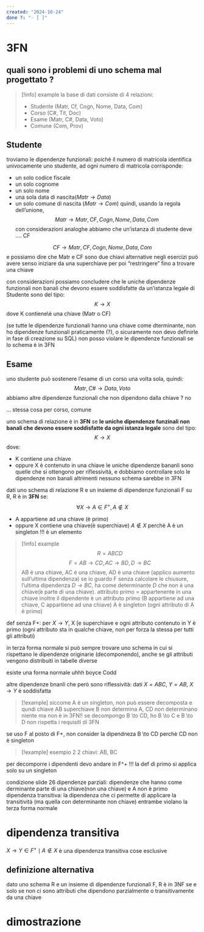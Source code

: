 ```yaml
---
created: "2024-10-24"
done ?: "- [ ]"
---
```

# 3FN
## quali sono i problemi di uno schema mal progettato ?
>[!info] example
la base di dati consiste di 4 relazioni:
>- Studente (Matr, Cf, Cogn, Nome, Data, Com)
>- Corso (C#, Tit, Doc)
>- Esame (Matr, C#, Data, Voto)
>- Comune (Com, Prov)

## Studente
troviamo le dipendenze funzionali:
poichè il numero di matricola identifica univocamente uno studente, ad ogni numero di matricola corrisponde:
- un solo codice fiscale
- un solo cognome
- un solo nome
- una sola data di nascita($Matr \to Data$)
- un solo comune di nascita ($Matr \to Com$)
quindi, usando la regola dell’unione, 
$$Matr \to Matr,CF,Cogn,Nome,Data ,Com$$
con considerazioni analoghe abbiamo che un’istanza di studente deve …. CF

$$CF \to Matr, CF, Cogn, Nome, Data,Com$$
e possiamo dire che Matr e CF sono due chiavi alternative
negli esercizi può avere senso iniziare da una superchiave per poi “restringere” fino a trovare una chiave

con considerazioni possiamo concludere che le uniche dipendenze funzionali non banali che devono essere soddisfatte da un’istanza legale di Studente sono del tipo: 
$$K \to X$$
dove K contiene\è una chiave (Matr o CF)

(se tutte le dipendenze funzionali hanno una chiave come dterminante, non ho dipendenze funzionali praticamente (?), o sicuramente non devo definirle in fase di creazione su SQL)
non posso violare le dipendenze funzionali se lo schema è in 3FN
## Esame
uno studente può sostenere l’esame di un corso una volta sola, quindi:
$$Matr, C\# \to Data,Voto$$
abbiamo altre dipendenze funzionali che non dipendono dalla chiave ?
no

… stessa cosa per corso, comune

uno schema di relazione è in **3FN** se **le uniche dipendenze funzinali non banali che devono essere soddisfatte da ogni istanza legale** sono del tipo:
$$K \to X$$
dove:
- K contiene una chiave 
- oppure X è contenuto in una chiave
le uniche dipendenze bananli sono quelle che si ottengono per riflessività, e dobbiamo controllare solo le dipendenze non banali altrimenti nessuno schema sarebbe in 3FN

dati uno schema di relazione R e un insieme di dipendenze funzionali F su R, R è in **3FN** se:
$$\forall X \to A \in F^+, A \notin X$$
- A appartiene ad una chiave (è primo)
- oppure X contiene una chiave(è superchiave)
$A \notin X$ perchè A è un singleton !!! è un elemento
>[!info] example
$$R = ABCD$$
$$F = {AB \to CD, AC \to BD, D \to BC}$$
AB è una chiave, AC è una chiave, AD è una chiave (applico aumento sull’ultima dipendenza)
se io guardo F senza calcolare le chiusure, l’ultima dipendenza $D \to BC$, ha come determinante $D$ che non è una chiave(è parte di una chiave).
attributo primo = appartenente in una chiave
inoltre il dipendente è un attributo primo (B appartiene ad una chiave, C appartiene ad una chiave)
A è singleton (ogni attributo di A è primo)

def senza F+:
per $X \to Y$, X [e superchiave e ogni attributo contenuto in Y è primo (ogni attributo sta in qualche chiave, non per forza la stessa per tutti gli attributi)

in terza forma normale si può sempre trovare uno schema in cui si rispettano le dipendenze originarie (decomponendo), anche se gli attributi vengono distribuiti in tabelle diverse

esiste una forma normale uhhh boyce Codd

altre dipendenze bnanli che però sono riflessività:
dati $X = ABC$, $Y=AB$, $X \to Y$ è soddisfatta
>[!example]
siccome A è un singleton, non può essere decomposta e qundi chiave
AB superchiave
B non determina A, CD non determinano niente
ma non è in 3FN!!
se decompongo B \to CD, ho B \to C e B \to D non rispetta i requisiti di 3FN

se uso F al posto di F+, non consider la dipendneza B \to CD perchè CD non è singleton

>[!example] esempio 2
>2 chiavi: AB, BC

per decomporre i dipendenti devo andare in F^+ !!!
la def di primo si applica solo su un singleton

condizione slide 26
dipendenze parziali: dipendenze che hanno come derminante parte di una chiave(non una chiave) e A non è primo
dipendenza transitiva: la dipendenza che ci permette di applicare la transitività (ma quella con determinante non chiave)
entrambe violano la terza forma normale
# dipendenza transitiva
$X \to Y \in F^+ \mid A \notin X$ è una dipendenza transitiva 
cose esclusive
## definizione alternativa
dato uno schema R e un insieme di dipendenze funzionali F, R è in 3NF se e solo se non ci sono attributi che dipendono parzialmente o transitivamente da una chiave

# dimostrazione